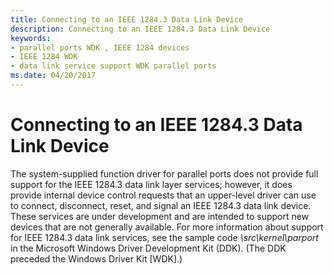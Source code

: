```yaml
---
title: Connecting to an IEEE 1284.3 Data Link Device
description: Connecting to an IEEE 1284.3 Data Link Device
keywords:
- parallel ports WDK , IEEE 1284 devices
- IEEE 1284 WDK
- data link service support WDK parallel ports
ms.date: 04/20/2017
---
```


# Connecting to an IEEE 1284.3 Data Link Device





The system-supplied function driver for parallel ports does not provide full support for the IEEE 1284.3 data link layer services; however, it does provide internal device control requests that an upper-level driver can use to connect, disconnect, reset, and signal an IEEE 1284.3 data link device. These services are under development and are intended to support new devices that are not generally available. For more information about support for IEEE 1284.3 data link services, see the sample code *\\src\\kernel\\parport* in the Microsoft Windows Driver Development Kit (DDK). (The DDK preceded the Windows Driver Kit \[WDK\].)

 

 




